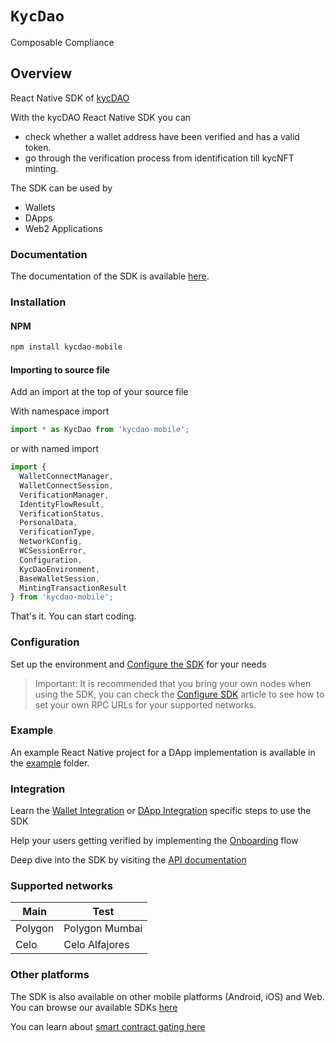 # ``KycDao``

Composable Compliance

## Overview

React Native SDK of [kycDAO](https://kycdao.xyz/)

With the kycDAO React Native SDK you can 
- check whether a wallet address have been verified and has a valid token. 
- go through the verification process from identification till kycNFT minting.

The SDK can be used by
- Wallets
- DApps
- Web2 Applications

### Documentation

The documentation of the SDK is available [here](https://docs.kycdao.xyz/mobilesdk/react-native-sdk/).

### Installation

#### NPM

```sh
npm install kycdao-mobile
```

#### Importing to source file

Add an import at the top of your source file

With namespace import

```js
import * as KycDao from 'kycdao-mobile';
```

or with named import

```js
import {
  WalletConnectManager, 
  WalletConnectSession, 
  VerificationManager, 
  IdentityFlowResult, 
  VerificationStatus, 
  PersonalData, 
  VerificationType, 
  NetworkConfig,
  WCSessionError,
  Configuration,
  KycDaoEnvironment,
  BaseWalletSession,
  MintingTransactionResult
} from 'kycdao-mobile';
```

That's it. You can start coding.

### Configuration

Set up the environment and [Configure the SDK](https://docs.kycdao.xyz/mobilesdk/react-native-sdk/configuresdk/) for your needs

> Important: It is recommended that you bring your own nodes when using the SDK, you can check the [Configure SDK](https://docs.kycdao.xyz/mobilesdk/react-native-sdk/configuresdk/) article to see how to set your own RPC URLs for your supported networks.

### Example

An example React Native project for a DApp implementation is available in the [example](https://github.com/kycdao/react-native/tree/main/example) folder.

### Integration

Learn the [Wallet Integration](https://docs.kycdao.xyz/mobilesdk/react-native-sdk/walletintegration/) or [DApp Integration](https://docs.kycdao.xyz/mobilesdk/react-native-sdk/dappandweb2/) specific steps to use the SDK

Help your users getting verified by implementing the [Onboarding](https://docs.kycdao.xyz/mobilesdk/react-native-sdk/onboarding/) flow

Deep dive into the SDK by visiting the [API documentation](https://docs.kycdao.xyz/mobilesdk/react-native-sdk/api/)

### Supported networks

Main | Test
--- | ---
Polygon | Polygon Mumbai
Celo | Celo Alfajores


### Other platforms

The SDK is also available on other mobile platforms (Android, iOS) and Web. 
You can browse our available SDKs [here](https://docs.kycdao.xyz/)

You can learn about [smart contract gating here](https://docs.kycdao.xyz/smartcontracts/onchaingating/)
